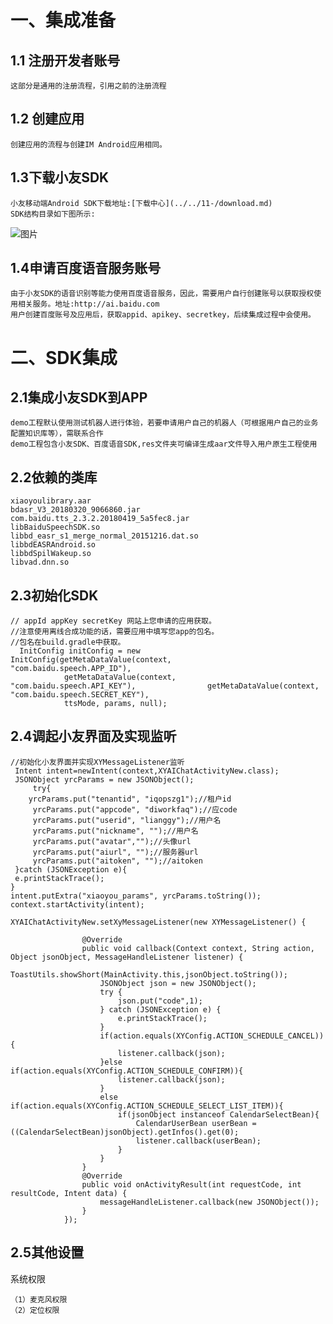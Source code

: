 # 一、集成准备
## 1.1 注册开发者账号
	这部分是通用的注册流程，引用之前的注册流程
## 1.2 创建应用
	创建应用的流程与创建IM Android应用相同。
## 1.3下载小友SDK
	小友移动端Android SDK下载地址:[下载中心](../../11-/download.md)
	SDK结构目录如下图所示:
![图片](../小友文档Android-非IM版/demo目录结构-非IM版.jpg)
## 1.4申请百度语音服务账号
	由于小友SDK的语音识别等能力使用百度语音服务，因此，需要用户自行创建账号以获取授权使用相关服务。地址:http://ai.baidu.com
	用户创建百度账号及应用后，获取appid、apikey、secretkey，后续集成过程中会使用。
# 二、SDK集成
## 2.1集成小友SDK到APP
	demo工程默认使用测试机器人进行体验，若要申请用户自己的机器人（可根据用户自己的业务配置知识库等），需联系合作
	demo工程包含小友SDK、百度语音SDK,res文件夹可编译生成aar文件导入用户原生工程使用
## 2.2依赖的类库
	xiaoyoulibrary.aar
	bdasr_V3_20180320_9066860.jar
	com.baidu.tts_2.3.2.20180419_5a5fec8.jar
	libBaiduSpeechSDK.so
	libbd_easr_s1_merge_normal_20151216.dat.so
	libbdEASRAndroid.so
	libbdSpilWakeup.so
	libvad.dnn.so
## 2.3初始化SDK
	// appId appKey secretKey 网站上您申请的应用获取。
    //注意使用离线合成功能的话，需要应用中填写您app的包名。
    //包名在build.gradle中获取。
      InitConfig initConfig = new 	    		InitConfig(getMetaDataValue(context, 		"com.baidu.speech.APP_ID"),
                getMetaDataValue(context, 			"com.baidu.speech.API_KEY"), 				getMetaDataValue(context, 			"com.baidu.speech.SECRET_KEY"),
                ttsMode, params, null);
## 2.4调起小友界面及实现监听
	//初始化小友界面并实现XYMessageListener监听
     Intent intent=newIntent(context,XYAIChatActivityNew.class);
     JSONObject yrcParams = new JSONObject();
         try{
        yrcParams.put("tenantid", "iqopszg1");//租户id
         yrcParams.put("appcode", "diworkfaq");//应code
         yrcParams.put("userid", "lianggy");//用户名
         yrcParams.put("nickname", "");//用户名
         yrcParams.put("avatar","");//头像url
         yrcParams.put("aiurl", "");//服务器url
         yrcParams.put("aitoken", "");//aitoken
     }catch (JSONException e){
     e.printStackTrace();
    }
    intent.putExtra("xiaoyou_params", yrcParams.toString());
    context.startActivity(intent);

	XYAIChatActivityNew.setXyMessageListener(new XYMessageListener() {
              
                    @Override
                    public void callback(Context context, String action, Object jsonObject, MessageHandleListener listener) {
                        ToastUtils.showShort(MainActivity.this,jsonObject.toString());
                        JSONObject json = new JSONObject();
                        try {
                            json.put("code",1);
                        } catch (JSONException e) {
                            e.printStackTrace();
                        }
                        if(action.equals(XYConfig.ACTION_SCHEDULE_CANCEL)){
                            listener.callback(json);
                        }else if(action.equals(XYConfig.ACTION_SCHEDULE_CONFIRM)){
                            listener.callback(json);
                        }
                        else if(action.equals(XYConfig.ACTION_SCHEDULE_SELECT_LIST_ITEM)){
                            if(jsonObject instanceof CalendarSelectBean){
                                CalendarUserBean userBean = ((CalendarSelectBean)jsonObject).getInfos().get(0);
                                listener.callback(userBean);
                            }
                        }
                    }
                    @Override
                    public void onActivityResult(int requestCode, int resultCode, Intent data) {
                        messageHandleListener.callback(new JSONObject());
                    }
                });
## 2.5其他设置
系统权限

	（1）麦克风权限
	（2）定位权限

